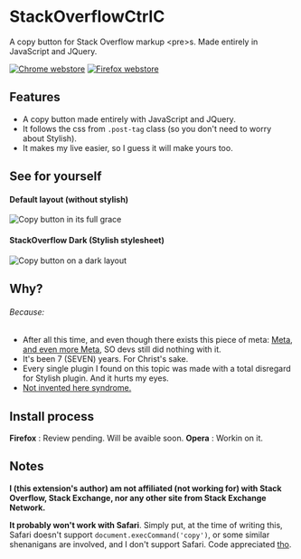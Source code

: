

# StackOverflowCtrlC
A copy button for Stack Overflow markup &lt;pre>s. Made entirely in JavaScript and JQuery.

[![Chrome webstore](https://cloud.githubusercontent.com/assets/6691643/14452253/b283ca98-008d-11e6-86c7-4379f4ea02ce.png)](https://chrome.google.com/webstore/detail/stack-copy-button/dkejincbnheemdddmbiggcnlidffpedf)
[![Firefox webstore](https://cloud.githubusercontent.com/assets/6691643/14454078/ce0693bc-0098-11e6-9c9a-68d43dd4a989.png)](https://addons.mozilla.org/pl/firefox/addon/stack-copy-button/)

## Features
- A copy button made entirely with JavaScript and JQuery. 
- It follows the css from `.post-tag` class (so you don't need to worry about Stylish).
- It makes my live easier, so I guess it will make yours too. 

## See for yourself
#### Default layout (without stylish)
![Copy button in its full grace](https://cloud.githubusercontent.com/assets/6691643/14416175/67a02c7e-ffa7-11e5-87aa-0d4d6e8c3826.gif)
#### StackOverflow Dark (Stylish stylesheet) 
![Copy button on a dark layout](https://cloud.githubusercontent.com/assets/6691643/14444065/94f5c64c-0043-11e6-95a2-d015e3f0184f.gif)

## Why?
###### Because:
- After all this time, and even though there exists this piece of meta: [Meta](https://meta.stackexchange.com/questions/32625/shortcut-or-button-for-copying-posted-code-from-stack-overflow), [and even more Meta](https://meta.stackoverflow.com/questions/251883/select-all-copy-all-button-for-code), SO devs still did nothing with it. 
- It's been 7 (SEVEN) years. For Christ's sake.
- Every single plugin I found on this topic was made with a total disregard for Stylish plugin. And it hurts my eyes.
- [Not invented here syndrome.](https://en.wikipedia.org/wiki/Not_invented_here)

## Install process
**Firefox** : Review pending. Will be avaible soon.
**Opera**   : Workin on it.


## Notes
**I (this extension's author) am not affiliated (not working for) with Stack Overflow, Stack Exchange, nor any other site from Stack Exchange Network.**

**It probably won't work with Safari**. Simply put, at the time of writing this, Safari doesn't support `document.execCommand('copy')`, or some similar shenanigans are involved, and I don't support Safari. Code appreciated [tho](https://www.youtube.com/watch?v=_zbacoPpUSA).
